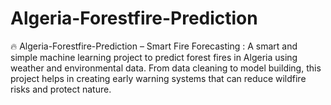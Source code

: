 # Algeria-Forestfire-Prediction
🔥 Algeria-Forestfire-Prediction – Smart Fire Forecasting : A smart and simple machine learning project to predict forest fires in Algeria using weather and environmental data. From data cleaning to model building, this project helps in creating early warning systems that can reduce wildfire risks and protect nature.
